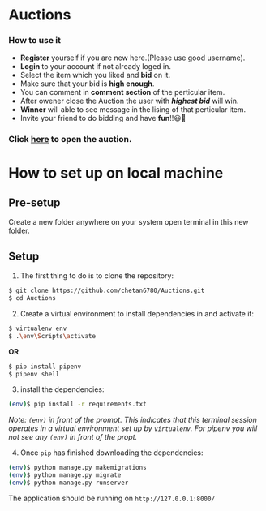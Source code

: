 # Auctions
### How to use it
- **Register** yourself if you are new here.(Please use good username).
- **Login** to your account if not already loged in.
- Select the item which you liked and **bid** on it.
- Make sure that your bid is **high enough**.
- You can comment in **comment section** of the perticular item.
- After owener close the Auction the user with ***highest bid*** will win.
- **Winner** will able to see message in the lising of that perticular item.
- Invite your friend to do bidding and have **fun**!!😃🤟 

### Click <a href="https://auctionscom.herokuapp.com/">here</a> to open the auction.

# How to set up on local machine

## Pre-setup
Create a new folder anywhere on your system
open terminal in this new folder.

## Setup

1. The first thing to do is to clone the repository:

```sh
$ git clone https://github.com/chetan6780/Auctions.git
$ cd Auctions
```

2. Create a virtual environment to install dependencies in and activate it:

```sh
$ virtualenv env
$ .\env\Scripts\activate
```
**OR**<br/>
```sh
$ pip install pipenv
$ pipenv shell
```

3. install the dependencies:

```sh
(env)$ pip install -r requirements.txt
```
*Note: `(env)` in front of the prompt. This indicates that this terminal
session operates in a virtual environment set up by `virtualenv`.
For pipenv you will not see any `(env)` in front of the propt.*

4. Once `pip` has finished downloading the dependencies:
```sh
(env)$ python manage.py makemigrations
(env)$ python manage.py migrate
(env)$ python manage.py runserver
```
The application should be running on `http://127.0.0.1:8000/`

